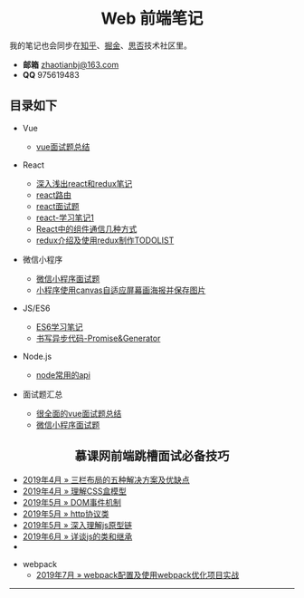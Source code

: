 <h1 align="center">Web 前端笔记</h1>
  
我的笔记也会同步在[知乎](https://www.zhihu.com/people/zhao-tian-24-34/activities)、[掘金](https://juejin.im/user/5c2319a9f265da61117a578f)、[思否](https://segmentfault.com/u/tiantudou)技术社区里。

- **邮箱** zhaotianbj@163.com
- **QQ** 975619483
## 目录如下
- Vue
  * [vue面试题总结](vue/vue面试题总结.md)
- React
  * [深入浅出react和redux笔记](react/深入浅出react和redux笔记.md)
  * [react路由](react/react路由.md)
  * [react面试题](react/react面试题.md)
  * [react-学习笔记1](react/react-学习笔记1.md)
  * [React中的组件通信几种方式](react/React中的组件通信几种方式.md)
  * [redux介绍及使用redux制作TODOLIST](react/redux介绍及使用redux制作TODOLIST.md)
- 微信小程序
  * [微信小程序面试题](weichat/微信小程序面试题.md)
  * [小程序使用canvas自适应屏幕画海报并保存图片](weichat/小程序使用canvas自适应屏幕画海报并保存图片.md)
- JS/ES6
  * [ES6学习笔记](js/ES6学习笔记.md)
  * [书写异步代码-Promise&Generator](js/promise&generator.md)

- Node.js
  * [node常用的api](node/node常用的api.md)

- 面试题汇总
  * [很全面的vue面试题总结](vue/vue面试题总结.md)
  * [微信小程序面试题](weichat/微信小程序面试题.md)

<h2 align="center">慕课网前端跳槽面试必备技巧</h2>


* [2019年4月 » 三栏布局的五种解决方案及优缺点](interview/三栏布局的五种解决方案及优缺点.md)
* [2019年4月 » 理解CSS盒模型](interview/理解CSS盒模型.md)
* [2019年5月 » DOM事件机制](interview/DOM事件机制.md)
* [2019年5月 » http协议类](interview/http协议类.md)
* [2019年5月 » 深入理解js原型链](interview/深入理解js原型链.md)
* [2019年6月 » 详谈js的类和继承](interview/详谈js的类和继承.md)
* 



- webpack
  * [2019年7月 » webpack配置及使用webpack优化项目实战](webpack/webpack配置及使用webpack优化项目实战.md)


---